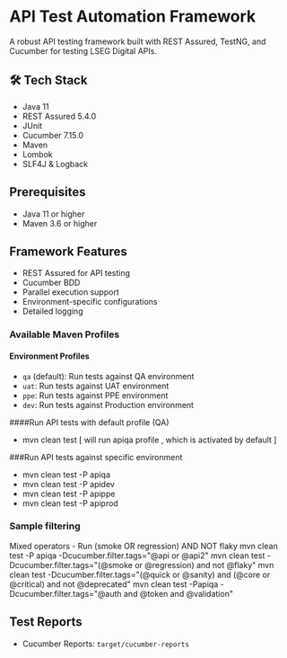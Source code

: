 # API Test Automation Framework

A robust API testing framework built with REST Assured, TestNG, and Cucumber for testing LSEG Digital APIs.

## 🛠 Tech Stack

- Java 11
- REST Assured 5.4.0
- JUnit
- Cucumber 7.15.0
- Maven
- Lombok
- SLF4J & Logback


## Prerequisites

- Java 11 or higher
- Maven 3.6 or higher


## Framework Features

- REST Assured for API testing
- Cucumber BDD
- Parallel execution support
- Environment-specific configurations
- Detailed logging


### Available Maven Profiles

#### Environment Profiles
- `qa` (default): Run tests against QA environment
- `uat`: Run tests against UAT environment
- `ppe`: Run tests against PPE environment
- `dev`: Run tests against Production environment

####Run API tests with default profile (QA)
-  mvn clean test [ will run apiqa profile , which is activated by default ]

###Run API tests against specific environment
-  mvn clean test -P apiqa
-  mvn clean test -P apidev
-  mvn clean test -P apippe
-  mvn clean test -P apiprod

### Sample filtering
Mixed operators - Run (smoke OR regression) AND NOT flaky
mvn clean test -P apiqa -Dcucumber.filter.tags="@api or @api2"
mvn clean test -Dcucumber.filter.tags="(@smoke or @regression) and not @flaky"
mvn clean test -Dcucumber.filter.tags="(@quick or @sanity) and (@core or @critical) and not @deprecated"
mvn clean test -Papiqa -Dcucumber.filter.tags="@auth and @token and @validation"
   

## Test Reports

- Cucumber Reports: `target/cucumber-reports`
